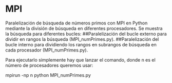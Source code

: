 # MPI

Paralelización de búsqueda de números primos con MPI en Python mediante la división de búsqueda en diferentes procesadores.
Se muestra la búsqueda para diferentes bucles:
##Paralelización del bucle externo para dividir en rangos la búsqueda (MPI_numPrimes.py).
##Paralelización del bucle interno para dividiendo los rangos en subrangos de búsqueda en cada procesador (MPI_numPrimes.py).

Para ejecutarlo simplemente hay que lanzar el comando, donde n es el número de procesadores queremos usar:

mpirun -np n python MPI_numPrimes.py
